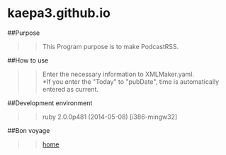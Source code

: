 kaepa3.github.io
================
##Purpose
>>This Program purpose is to make PodcastRSS.

##How to use
>>Enter the necessary information to XMLMaker.yaml.  
>>*If you enter the "Today" to "pubDate", time is automatically entered as current.

##Development environment
>>ruby 2.0.0p481 (2014-05-08) [i386-mingw32]

##Bon voyage
>>[home](http://kaepa3.github.io/)

